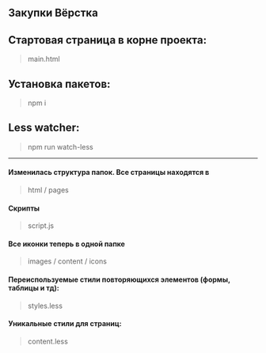 ## Закупки Вёрстка


## Стартовая страница в корне проекта:
> main.html
## Установка пакетов:
>npm i
## Less watcher:
>npm run watch-less

***
#### Изменилась структура папок. Все страницы находятся в
>html / pages 
#### Скрипты
> script.js
#### Все иконки теперь в одной папке 
> images / content / icons
#### Переиспользуемые стили повторяющихся элементов (формы, таблицы и тд):
> styles.less
#### Уникальные стили для страниц: 
> content.less

